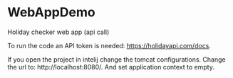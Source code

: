 # WebAppDemo
Holiday checker web app (api call)


To run the code an API token is needed: https://holidayapi.com/docs.

If you open the project in intelij change the tomcat configurations. 
Change the url to: http://localhost:8080/.
And set application context to empty.

